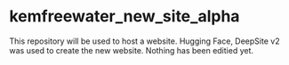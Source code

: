 # kemfreewater_new_site_alpha
This repository will be used to host a website. Hugging Face, DeepSite v2 was used to create the new website. Nothing has been editied yet. 
